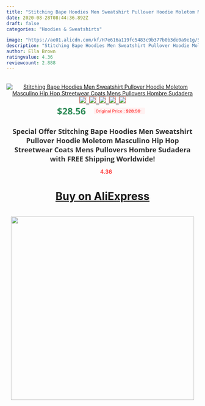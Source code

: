```yaml
---
title: "Stitching Bape Hoodies Men Sweatshirt Pullover Hoodie Moletom Masculino Hip Hop Streetwear Coats Mens Pullovers Hombre Sudadera"
date: 2020-08-28T08:44:36.892Z
draft: false
categories: "Hoodies & Sweatshirts"

image: "https://ae01.alicdn.com/kf/H7e616a119fc5483c9b377b0b3de0a9e1g/Stitching-Bape-Hoodies-Men-Sweatshirt-Pullover-Hoodie-Moletom-Masculino-Hip-Hop-Streetwear-Coats-Mens-Pullovers-Hombre.jpg"
description: "Stitching Bape Hoodies Men Sweatshirt Pullover Hoodie Moletom Masculino Hip Hop Streetwear Coats Mens Pullovers Hombre Sudadera"
author: Ella Brown
ratingvalue: 4.36
reviewcount: 2.888
---
```

<br>
<div style="text-align: center;">
<a href="https://s.click.aliexpress.com/e/_AEwiuz" target="_blank" rel="nofollow noopener noreferrer"><img alt="Stitching Bape Hoodies Men Sweatshirt Pullover Hoodie Moletom Masculino Hip Hop Streetwear Coats Mens Pullovers Hombre Sudadera" class="magnifier-image" src="https://ae01.alicdn.com/kf/H7e616a119fc5483c9b377b0b3de0a9e1g/Stitching-Bape-Hoodies-Men-Sweatshirt-Pullover-Hoodie-Moletom-Masculino-Hip-Hop-Streetwear-Coats-Mens-Pullovers-Hombre.jpg_640x640.jpg">
<br>
<img style="border:1px solid salmon" src="https://ae01.alicdn.com/kf/H7e616a119fc5483c9b377b0b3de0a9e1g/Stitching-Bape-Hoodies-Men-Sweatshirt-Pullover-Hoodie-Moletom-Masculino-Hip-Hop-Streetwear-Coats-Mens-Pullovers-Hombre.jpg_120x120.jpg">&nbsp;&nbsp;<img style="border:1px solid salmon" src="https://ae01.alicdn.com/kf/H7a77cd49cab4496db6fcfadd966297f4P/Stitching-Bape-Hoodies-Men-Sweatshirt-Pullover-Hoodie-Moletom-Masculino-Hip-Hop-Streetwear-Coats-Mens-Pullovers-Hombre.jpg_120x120.jpg">&nbsp;&nbsp;<img style="border:1px solid salmon" src="https://ae01.alicdn.com/kf/H0644a72c7dff41179daf46a997d6dd63w/Stitching-Bape-Hoodies-Men-Sweatshirt-Pullover-Hoodie-Moletom-Masculino-Hip-Hop-Streetwear-Coats-Mens-Pullovers-Hombre.jpg_120x120.jpg">&nbsp;&nbsp;<img style="border:1px solid salmon" src="https://ae01.alicdn.com/kf/Hf875757a3cb84fa397db83be2ef6183bI/Stitching-Bape-Hoodies-Men-Sweatshirt-Pullover-Hoodie-Moletom-Masculino-Hip-Hop-Streetwear-Coats-Mens-Pullovers-Hombre.jpg_120x120.jpg">&nbsp;&nbsp;<img style="border:1px solid salmon" src="https://ae01.alicdn.com/kf/Hc527954622c94267a1c442e8a0801fbaL/Stitching-Bape-Hoodies-Men-Sweatshirt-Pullover-Hoodie-Moletom-Masculino-Hip-Hop-Streetwear-Coats-Mens-Pullovers-Hombre.jpg_120x120.jpg"></a></div><br0>
<div style="text-align: center;"><span style="background-color: white; border: 0px; box-sizing: border-box; color: seagreen; display: inline-block; font-family: &quot;open sans&quot; , &quot;arial&quot; , &quot;helvetica&quot; , sans-serif , &quot;heiti&quot;; font-size: 24px; font-stretch: inherit; font-weight: 700; line-height: inherit; margin: 0px 10px 0px 0px; padding: 0px; vertical-align: middle;">$28.56 </span>
<span style="background: rgb(255 , 241 , 241); border-radius: 3px; border: 0px; box-sizing: border-box; color: #ff4747; display: inline-block; font-family: inherit; font-size: 12px; font-stretch: inherit; font-style: inherit; font-variant: inherit; font-weight: 600; line-height: inherit; margin: 0px; padding: 2px 5px; transform: scale(0.9); vertical-align: middle;">Original Price : <b style="text-decoration: line-through;">$28.56 </b> &nbsp;&nbsp;</span></div>
<h1 style="color: #333333; display: inline-block; font-family: &quot;open sans&quot; , &quot;arial&quot; , &quot;helvetica&quot; , sans-serif , &quot;heiti&quot;; font-size: 18px; font-stretch: inherit; font-weight: 700; text-align: center;">Special Offer Stitching Bape Hoodies Men Sweatshirt Pullover Hoodie Moletom Masculino Hip Hop Streetwear Coats Mens Pullovers Hombre Sudadera with FREE Shipping Worldwide!</h1>
<div style="color: #ff4747; text-align: center;">
<img src="https://4.bp.blogspot.com/-M0ZcTcb-5uY/XleCXlxnR4I/AAAAAAAAAEc/OrjgMkXV1oMQFaCRZj5HQwOCBcu3w1FegCPcBGAYYCw/s1600/star.png" style="height: 15px;">&nbsp;<b>4.36</b></div>
<div class="button_cont" align="center"><a class="buynow_a" href="https://s.click.aliexpress.com/e/_AEwiuz" target="_blank" rel="nofollow noopener noreferrer"><H1>Buy on AliExpress</H1></a></div><br>
<div class="separator" style="clear: both; text-align: center;">
<img src="https://lh3.googleusercontent.com/-pTy5HemUv9M/XlePHvY0dAI/AAAAAAAAAE4/0nX5iRUoIWY8eMW9Dpxeirr157OZliDIgCLcBGAsYHQ/s1600/badge.gif" width="480">
</div>
